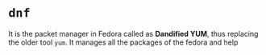 # `dnf`

It is the packet manager in Fedora called as **Dandified YUM**, thus replacing the older tool `yum`. It manages all the packages of the fedora and help

